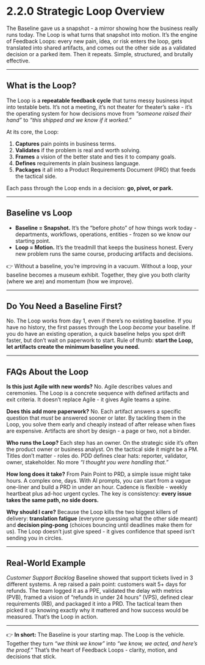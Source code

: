 # 2.2.0 Strategic Loop Overview

The Baseline gave us a snapshot - a mirror showing how the business really runs today. The Loop is what turns that snapshot into motion. It’s the engine of Feedback Loops: every new pain, idea, or risk enters the loop, gets translated into shared artifacts, and comes out the other side as a validated decision or a parked item. Then it repeats. Simple, structured, and brutally effective.

---

## What is the Loop?

The Loop is a **repeatable feedback cycle** that turns messy business input into testable bets. It’s not a meeting, it’s not theater for theater’s sake - it’s the operating system for how decisions move from *“someone raised their hand”* to *“this shipped and we know if it worked.”*

At its core, the Loop:

1. **Captures** pain points in business terms.
2. **Validates** if the problem is real and worth solving.
3. **Frames** a vision of the better state and ties it to company goals.
4. **Defines** requirements in plain business language.
5. **Packages** it all into a Product Requirements Document (PRD) that feeds the tactical side.

Each pass through the Loop ends in a decision: **go, pivot, or park.**

---

## Baseline vs Loop

* **Baseline = Snapshot.** It’s the “before photo” of how things work today - departments, workflows, operations, entities - frozen so we know our starting point.
* **Loop = Motion.** It’s the treadmill that keeps the business honest. Every new problem runs the same course, producing artifacts and decisions.

👉 Without a baseline, you’re improving in a vacuum. Without a loop, your baseline becomes a museum exhibit. Together, they give you both clarity (where we are) and momentum (how we improve).

---

## Do You Need a Baseline First?

No. The Loop works from day 1, even if there’s no existing baseline. If you have no history, the first passes through the Loop *become* your baseline. If you do have an existing operation, a quick baseline helps you spot drift faster, but don’t wait on paperwork to start. Rule of thumb: **start the Loop, let artifacts create the minimum baseline you need.**

---

## FAQs About the Loop

**Is this just Agile with new words?**
No. Agile describes values and ceremonies. The Loop is a concrete sequence with defined artifacts and exit criteria. It doesn’t replace Agile - it gives Agile teams a spine.

**Does this add more paperwork?**
No. Each artifact answers a specific question that *must* be answered sooner or later. By tackling them in the Loop, you solve them early and cheaply instead of after release when fixes are expensive. Artifacts are short by design - a page or two, not a binder.

**Who runs the Loop?**
Each step has an owner. On the strategic side it’s often the product owner or business analyst. On the tactical side it might be a PM. Titles don’t matter - roles do. PDD defines clear hats: reporter, validator, owner, stakeholder. No more *“I thought you were handling that.”*

**How long does it take?**
From Pain Point to PRD, a simple issue might take hours. A complex one, days. With AI prompts, you can start from a vague one-liner and build a PRD in under an hour. Cadence is flexible - weekly heartbeat plus ad-hoc urgent cycles. The key is consistency: **every issue takes the same path, no side doors.**

**Why should I care?**
Because the Loop kills the two biggest killers of delivery: **translation fatigue** (everyone guessing what the other side meant) and **decision ping-pong** (choices bouncing until deadlines make them for us). The Loop doesn’t just give speed - it gives confidence that speed isn’t sending you in circles.

---

## Real-World Example

*Customer Support Backlog*
Baseline showed that support tickets lived in 3 different systems. A rep raised a pain point: customers wait 5+ days for refunds. The team logged it as a PPE, validated the delay with metrics (PVB), framed a vision of “refunds in under 24 hours” (VPS), defined clear requirements (RB), and packaged it into a PRD. The tactical team then picked it up knowing exactly why it mattered and how success would be measured. That’s the Loop in action.

---

👉 **In short:** The Baseline is your starting map. The Loop is the vehicle. Together they turn *“we think we know”* into *“we know, we acted, and here’s the proof.”* That’s the heart of Feedback Loops - clarity, motion, and decisions that stick.
